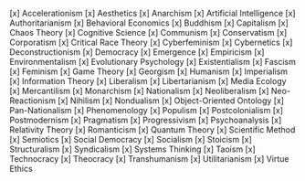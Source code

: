 
[x] Accelerationism
[x] Aesthetics
[x] Anarchism
[x] Artificial Intelligence
[x] Authoritarianism
[x] Behavioral Economics
[x] Buddhism
[x] Capitalism
[x] Chaos Theory
[x] Cognitive Science
[x] Communism
[x] Conservatism
[x] Corporatism
[x] Critical Race Theory
[x] Cyberfeminism
[x] Cybernetics
[x] Deconstructionism
[x] Democracy
[x] Emergence
[x] Empiricism
[x] Environmentalism
[x] Evolutionary Psychology
[x] Existentialism
[x] Fascism
[x] Feminism
[x] Game Theory
[x] Georgism
[x] Humanism
[x] Imperialism
[x] Information Theory
[x] Liberalism
[x] Libertarianism
[x] Media Ecology
[x] Mercantilism
[x] Monarchism
[x] Nationalism
[x] Neoliberalism
[x] Neo-Reactionism
[x] Nihilism
[x] Nondualism
[x] Object-Oriented Ontology
[x] Pan-Nationalism
[x] Phenomenology
[x] Populism
[x] Postcolonialism
[x] Postmodernism
[x] Pragmatism
[x] Progressivism
[x] Psychoanalysis
[x] Relativity Theory
[x] Romanticism
[x] Quantum Theory
[x] Scientific Method
[x] Semiotics
[x] Social Democracy
[x] Socialism
[x] Stoicism
[x] Structuralism
[x] Syndicalism
[x] Systems Thinking
[x] Taoism
[x] Technocracy
[x] Theocracy
[x] Transhumanism
[x] Utilitarianism
[x] Virtue Ethics

